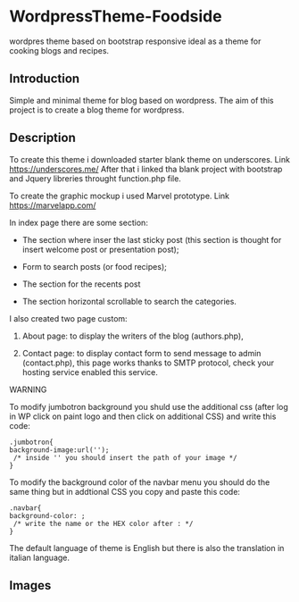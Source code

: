 # WordpressTheme-Foodside

wordpres theme based on bootstrap responsive ideal as a theme for cooking blogs and recipes.

<h2> Introduction </h2>
Simple and minimal theme for blog based on wordpress.
The aim of this project is to create a blog theme for wordpress.

<h2> Description </h2>

To create this theme i downloaded starter blank theme on underscores. Link https://underscores.me/
After that i linked tha blank project with bootstrap and Jquery libreries throught function.php file.

To create the graphic mockup i used Marvel prototype. Link https://marvelapp.com/

In index page there are some section:

- The section where inser the last sticky post (this section is thought for insert welcome post or presentation post);

- Form to search posts (or food recipes);

- The section for the recents post

- The section horizontal scrollable to search the categories.


I also created two page custom:

1. About page: to display the writers of the blog (authors.php),

2. Contact page: to display contact form to send message to admin (contact.php), this page works thanks to SMTP protocol, check your hosting service enabled this service.


WARNING

To modify jumbotron background you shuld use the additional css (after log in WP click on paint logo and then click on additional CSS) and write this code:
```
.jumbotron{
background-image:url('');
 /* inside '' you should insert the path of your image */
}
```

To modify the background color of the navbar menu you should do the same thing but in addtional CSS you copy and paste this code:
```
.navbar{
background-color: ;
 /* write the name or the HEX color after : */
}
```
The default language of theme is English but there is also the translation in italian language.

<h2> Images </h2>
 


